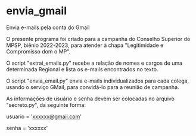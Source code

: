 # envia_gmail
Envia e-mails pela conta do Gmail

O presente programa foi criado para a campanha do Conselho Superior do MPSP, biênio 2022-2023, para atender à chapa "Legitimidade e Compromisso dom o MP".

O script "extrai_emails.py" recebe a relação de nomes e cargos de uma determinada Regional e lista os e-mails encontrados no texto.

O script "envia_email.py" envia e-mails individualizados para cada colega, usando o serviço GMail, para convidá-lo para a reunião de campanha.

As informações de usuário e senha devem ser colocadas no arquivo "secreto.py", da seguinte forma:


usuario = 'xxxxxx@gmail.com'

senha = 'xxxxxx'
